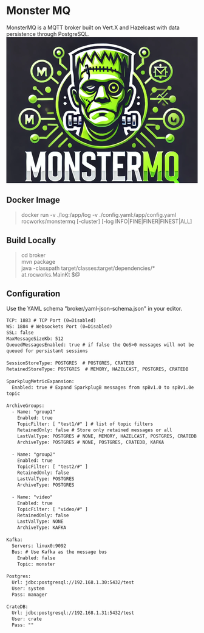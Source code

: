 # Monster MQ

MonsterMQ is a MQTT broker built on Vert.X and Hazelcast with data persistence through PostgreSQL. 
![Logo](Logo.png)



## Docker Image

> docker run -v ./log:/app/log -v ./config.yaml:/app/config.yaml rocworks/monstermq [-cluster] [-log INFO|FINE|FINER|FINEST|ALL]

## Build Locally 

> cd broker  
> mvn package  
> java -classpath target/classes:target/dependencies/* at.rocworks.MainKt $@  

## Configuration 

Use the YAML schema "broker/yaml-json-schema.json" in your editor.

```
TCP: 1883 # TCP Port (0=Disabled)
WS: 1884 # Websockets Port (0=Disabled)
SSL: false
MaxMessageSizeKb: 512
QueuedMessagesEnabled: true # if false the QoS>0 messages will not be queued for persistant sessions

SessionStoreType: POSTGRES  # POSTGRES, CRATEDB
RetainedStoreType: POSTGRES  # MEMORY, HAZELCAST, POSTGRES, CRATEDB

SparkplugMetricExpansion:
  Enabled: true # Expand SparkplugB messages from spBv1.0 to spBv1.0e topic

ArchiveGroups:
  - Name: "group1"
    Enabled: true
    TopicFilter: [ "test1/#" ] # list of topic filters 
    RetainedOnly: false # Store only retained messages or all
    LastValType: POSTGRES # NONE, MEMORY, HAZELCAST, POSTGRES, CRATEDB
    ArchiveType: POSTGRES # NONE, POSTGRES, CRATEDB, KAFKA

  - Name: "group2"
    Enabled: true
    TopicFilter: [ "test2/#" ]
    RetainedOnly: false
    LastValType: POSTGRES
    ArchiveType: POSTGRES

  - Name: "video"
    Enabled: true
    TopicFilter: [ "video/#" ]
    RetainedOnly: false
    LastValType: NONE
    ArchiveType: KAFKA

Kafka:
  Servers: linux0:9092
  Bus: # Use Kafka as the message bus
    Enabled: false
    Topic: monster

Postgres:
  Url: jdbc:postgresql://192.168.1.30:5432/test
  User: system
  Pass: manager

CrateDB:
  Url: jdbc:postgresql://192.168.1.31:5432/test
  User: crate
  Pass: ""

```






